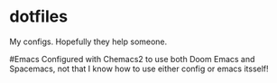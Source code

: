 # dotfiles
My configs. Hopefully they help someone.

#Emacs
Configured with Chemacs2 to use both Doom Emacs and Spacemacs, not that I know how to use either config or emacs itsself!

